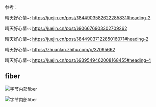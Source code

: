 参考：

晴天好心情~:
https://juejin.cn/post/6844903582622285831#heading-2

晴天好心情~:
https://juejin.cn/post/6906676903302709262

晴天好心情~:
https://juejin.cn/post/6844903712285016071#heading-2

晴天好心情~:
https://zhuanlan.zhihu.com/p/37095662

晴天好心情~:
https://juejin.cn/post/6939549462008168455#heading-4



## fiber

![字节内部fiber](https://i.loli.net/2021/01/22/EwQlInZ6mPLJXty.png)

![字节内部fiber](https://i.loli.net/2021/01/24/ZkWyPO7YIQb5oen.png)
